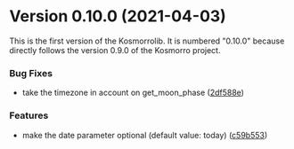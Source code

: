 # Version 0.10.0 (2021-04-03)

This is the first version of the Kosmorrolib.  It is numbered "0.10.0" because directly follows the version 0.9.0 of the Kosmorro project.

### Bug Fixes

* take the timezone in account on get_moon_phase ([2df588e](https://github.com/Kosmorro/lib/commit/2df588e5c13246c19b3b5828bdf58b95d11ec104))


### Features

* make the date parameter optional (default value: today) ([c59b553](https://github.com/Kosmorro/lib/commit/c59b553c86999958027a7649c52811b2bc5162fd))
